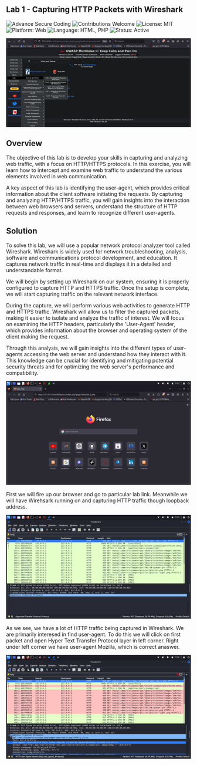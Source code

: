 ## Lab 1 - Capturing HTTP Packets with Wireshark
![Advance Secure Coding](https://img.shields.io/badge/Cybersecurity-Advanced-blue.svg)
![Contributions Welcome](https://img.shields.io/badge/Contributions-Welcome-brightgreen.svg)
![License: MIT](https://img.shields.io/badge/License-MIT-yellow.svg)
![Platform: Web](https://img.shields.io/badge/Platform-Web-orange.svg)
![Language: HTML, PHP](https://img.shields.io/badge/Language-HTML,%20PHP-red.svg)
![Status: Active](https://img.shields.io/badge/Status-Active-success.svg)


![Lab Image](img/lab.png)

## Overview
The objective of this lab is to develop your skills in capturing and analyzing web traffic, with a focus on HTTP/HTTPS protocols. In this exercise, you will learn how to intercept and examine web traffic to understand the various elements involved in web communication.

A key aspect of this lab is identifying the user-agent, which provides critical information about the client software initiating the requests. By capturing and analyzing HTTP/HTTPS traffic, you will gain insights into the interaction between web browsers and servers, understand the structure of HTTP requests and responses, and learn to recognize different user-agents.

## Solution
To solve this lab, we will use a popular network protocol analyzer tool called Wireshark. Wireshark is widely used for network troubleshooting, analysis, software and communications protocol development, and education. It captures network traffic in real-time and displays it in a detailed and understandable format.

We will begin by setting up Wireshark on our system, ensuring it is properly configured to capture HTTP and HTTPS traffic. Once the setup is complete, we will start capturing traffic on the relevant network interface.

During the capture, we will perform various web activities to generate HTTP and HTTPS traffic. Wireshark will allow us to filter the captured packets, making it easier to isolate and analyze the traffic of interest. We will focus on examining the HTTP headers, particularly the 'User-Agent' header, which provides information about the browser and operating system of the client making the request.

Through this analysis, we will gain insights into the different types of user-agents accessing the web server and understand how they interact with it. This knowledge can be crucial for identifying and mitigating potential security threats and for optimizing the web server's performance and compatibility.

![Lab Image](img/Browsing%20Mutillidae.png)

First we will fire up our browser and go to particular lab link. Meanwhile we will have Wirehsark running on and capturing HTTP traffic though loopback address.

![Lab Image](img/Capturing%20HTTP%20Traffic.png)

As we see, we have a lot of HTTP traffic being captured in Wireshark. We are primarily interesed in find user-agent. To do this we will click on first packet and open  Hyper Text Transfer Protocol layer in left corner. Right under left corner we have user-agent Mozilla, which is correct anaswer.

![Lab Image](img/Find%20User_agent.png)
